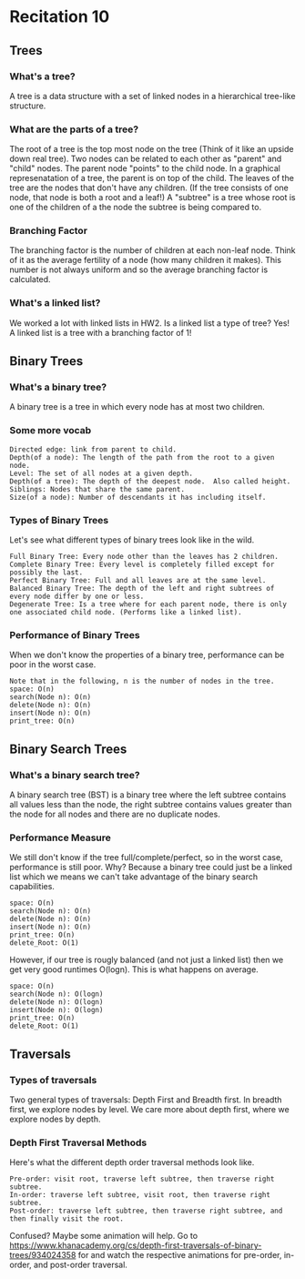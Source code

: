 # Recitation 10 #

## Trees ##

### What's a tree? ###
A tree is a data structure with a set of linked nodes in a hierarchical tree-like structure.

### What are the parts of a tree? ###
The root of a tree is the top most node on the tree (Think of it like an upside down real tree).
Two nodes can be related to each other as "parent" and "child" nodes.  The parent node "points" to the child node.
In a graphical represenatation of a tree, the parent is on top of the child.
The leaves of the tree are the nodes that don't have any children. (If the tree consists of one node, that node is both a root and a leaf!)
A "subtree" is a tree whose root is one of the children of a the node the subtree is being compared to.

### Branching Factor ###
The branching factor is the number of children at each non-leaf node. Think of it as the average fertility of a node (how many children it makes).
This number is not always uniform and so the average branching factor is calculated.

### What's a linked list? ###
We worked a lot with linked lists in HW2.  Is a linked list a type of tree?
Yes!  A linked list is a tree with a branching factor of 1!

## Binary Trees ##

### What's a binary tree? ###
A binary tree is a tree in which every node has at most two children.

### Some more vocab ###
```
Directed edge: link from parent to child.
Depth(of a node): The length of the path from the root to a given node.
Level: The set of all nodes at a given depth.
Depth(of a tree): The depth of the deepest node.  Also called height.
Siblings: Nodes that share the same parent.
Size(of a node): Number of descendants it has including itself.
```
### Types of Binary Trees ###
Let's see what different types of binary trees look like in the wild.
```
Full Binary Tree: Every node other than the leaves has 2 children.
Complete Binary Tree: Every level is completely filled except for possibly the last.
Perfect Binary Tree: Full and all leaves are at the same level.
Balanced Binary Tree: The depth of the left and right subtrees of every node differ by one or less.
Degenerate Tree: Is a tree where for each parent node, there is only one associated child node. (Performs like a linked list).
```
### Performance of Binary Trees ###
When we don't know the properties of a binary tree, performance can be poor in the worst case. 
```
Note that in the following, n is the number of nodes in the tree.
space: O(n)
search(Node n): O(n) 
delete(Node n): O(n)
insert(Node n): O(n)
print_tree: O(n)
```

## Binary Search Trees ##

### What's a binary search tree? ###
A binary search tree (BST) is a binary tree where the left subtree contains all values less than the node,
the right subtree contains values greater than the node for all nodes and there are no duplicate nodes.

### Performance Measure ###
We still don't know if the tree full/complete/perfect, so in the worst case, performance is still poor. Why? Because a binary tree could just be a linked list which we means we can't take advantage of the binary search capabilities.
```
space: O(n)
search(Node n): O(n) 
delete(Node n): O(n)
insert(Node n): O(n)
print_tree: O(n)
delete_Root: O(1)
```
However, if our tree is rougly balanced (and not just a linked list) then we get very good runtimes O(logn). This is what happens on average.
```
space: O(n)
search(Node n): O(logn) 
delete(Node n): O(logn)
insert(Node n): O(logn)
print_tree: O(n)
delete_Root: O(1)
```

## Traversals ##

### Types of traversals ###
Two general types of traversals: Depth First and Breadth first. In breadth first, we explore nodes by level.  We care more about depth first, where we explore nodes by depth.

### Depth First Traversal Methods ###
Here's what the different depth order traversal methods look like.
```
Pre-order: visit root, traverse left subtree, then traverse right subtree.
In-order: traverse left subtree, visit root, then traverse right subtree.
Post-order: traverse left subtree, then traverse right subtree, and then finally visit the root.
```
Confused? Maybe some animation will help. Go to https://www.khanacademy.org/cs/depth-first-traversals-of-binary-trees/934024358 for and watch the respective animations for pre-order, in-order, and post-order traversal.
